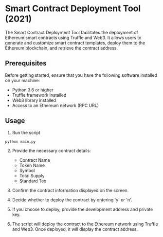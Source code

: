 # Smart Contract Deployment Tool (2021)

The Smart Contract Deployment Tool facilitates the deployment of Ethereum smart contracts using Truffle and Web3. It allows users to generate and customize smart contract templates, deploy them to the Ethereum blockchain, and retrieve the contract address.


## Prerequisites

Before getting started, ensure that you have the following software installed on your machine:

- Python 3.6 or higher
- Truffle framework installed
- Web3 library installed
- Access to an Ethereum network (RPC URL)

## Usage

1. Run the script
```
python main.py
```

2. Provide the necessary contract details:
    - Contract Name
    - Token Name
    - Symbol
    - Total Supply
    - Standard Tax

3. Confirm the contract information displayed on the screen.

4. Decide whether to deploy the contract by entering 'y' or 'n'.

5. If you choose to deploy, provide the development address and private key.

6. The script will deploy the contract to the Ethereum network using Truffle and Web3. Once deployed, it will display the contract address.